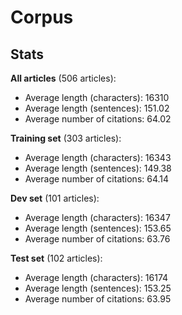 # Corpus #

## Stats ##

**All articles** (506 articles):

- Average length (characters): 16310
- Average length (sentences): 151.02
- Average number of citations: 64.02

**Training set** (303 articles):

- Average length (characters): 16343
- Average length (sentences): 149.38
- Average number of citations: 64.14

**Dev set** (101 articles):

- Average length (characters): 16347
- Average length (sentences): 153.65
- Average number of citations: 63.76

**Test set** (102 articles):

- Average length (characters): 16174
- Average length (sentences): 153.25
- Average number of citations: 63.95

